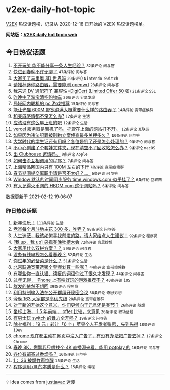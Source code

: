 # v2ex-daily-hot-topic

[V2EX](https://www.v2ex.com/) 热议话题榜，记录从 2020-12-18 日开始的 V2EX 热议话题榜单。

**网站版：[V2EX daily hot topic web](https://realleonardo.github.io/v2ex-daily-hot-topic-web/)**

## 今日热议话题

<!-- TODAY BEGIN -->

1. [不开玩笑 能不能分享一条人生经验？](https://www.v2ex.com/t/753038) `82条评论` `问与答`
1. [快进到春晚不许无聊了](https://www.v2ex.com/t/753020) `47条评论` `问与答`
1. [大家买了马里奥 3D 世界吗](https://www.v2ex.com/t/753010) `29条评论` `Nintendo Switch`
1. [请推荐迷你路由器，需要能刷 openwrt](https://www.v2ex.com/t/753015) `23条评论` `问与答`
1. [我来送 DV 通配符了 兼容性=DigiCert (Limited Offer 50 张)](https://www.v2ex.com/t/753028) `21条评论` `SSL`
1. [昨晚中了淘宝清空购物车](https://www.v2ex.com/t/753055) `20条评论` `分享发现`
1. [局域网内联机的 pc 游戏推荐](https://www.v2ex.com/t/753046) `15条评论` `问与答`
1. [能让光猫 600M 带宽跑满大概需要什么样的路由器？](https://www.v2ex.com/t/753030) `14条评论` `宽带症候群`
1. [和亲戚感情都不深怎么办?](https://www.v2ex.com/t/753040) `12条评论` `生活`
1. [应该没有这么早上班的吧](https://www.v2ex.com/t/753014) `12条评论` `生活`
1. [vercel 服务器是宕机了吗，托管在上面的网站打不开。](https://www.v2ex.com/t/753009) `12条评论` `互联网`
1. [如果因为违法犯罪被刑拘立案侦查最多关押多久？](https://www.v2ex.com/t/753008) `10条评论` `问与答`
1. [大学时代的学生证还有用吗？各位是扔了还是怎么处理的？](https://www.v2ex.com/t/753056) `9条评论` `问与答`
1. [不小心创建了个套娃文件夹，现在清空不了回收站怎么办？](https://www.v2ex.com/t/753021) `9条评论` `macOS`
1. [出 Clubhouse 邀请码。](https://www.v2ex.com/t/753016) `8条评论` `Apple`
1. [如何击杀互相调用的程序？](https://www.v2ex.com/t/753057) `7条评论` `问与答`
1. [上海精品网国内只有 100M 左右的下行](https://www.v2ex.com/t/753047) `7条评论` `宽带症候群`
1. [春节期间提交离职申请是否不太好？。。](https://www.v2ex.com/t/753042) `6条评论` `问与答`
1. [Window 默认的时间同步服务 time.windows.com 似乎挂了？](https://www.v2ex.com/t/753041) `6条评论` `互联网`
1. [有人记得火币网的 HBDM.com 这个网站吗？](https://www.v2ex.com/t/753011) `6条评论` `问与答`

数据更新于 2021-02-12 19:06:07

<!-- TODAY END -->

### 昨日热议话题

<!-- YESTERDAY BEGIN -->

1. [新年快乐！](https://www.v2ex.com/t/752906) `111条评论` `生活`
1. [老爸每个月斗地主花 300 多，咋弄？](https://www.v2ex.com/t/752903) `98条评论` `问与答`
1. [人生迷茫，我该如何寻找前进的路，请大家给点人生建议！](https://www.v2ex.com/t/752959) `92条评论` `程序员`
1. [[我 up，我 up] 央视春晚吐槽大会](https://www.v2ex.com/t/752980) `72条评论` `奇思妙想`
1. [大家用什么双拼方案？？](https://www.v2ex.com/t/752937) `59条评论` `问与答`
1. [没办有线电视怎么看春晚？](https://www.v2ex.com/t/752939) `52条评论` `生活`
1. [你过年的必备菜是什么？](https://www.v2ex.com/t/752922) `51条评论` `生活`
1. [北京联通宽带选哪个套餐划算一些呢？](https://www.v2ex.com/t/752927) `44条评论` `宽带症候群`
1. [有哪些你一直认错、读反的词语你过了很久才发现？](https://www.v2ex.com/t/752905) `44条评论` `问与答`
1. [过年无聊， iPhone 上有啥好玩的游戏推荐不？](https://www.v2ex.com/t/752924) `40条评论` `iOS`
1. [群发的依然不想回](https://www.v2ex.com/t/752978) `39条评论` `程序员`
1. [利用特制输入法在公开群组开秘密会议](https://www.v2ex.com/t/752961) `38条评论` `奇思妙想`
1. [今晚 163 大家都是高优先级](https://www.v2ex.com/t/752970) `28条评论` `宽带症候群`
1. [对于新的开始这个意义，你们更倾向于元旦还是春节？](https://www.v2ex.com/t/752956) `26条评论` `随想`
1. [坐标上海， 1.5 年前端， offer 比较，求意见](https://www.v2ex.com/t/752950) `26条评论` `职场话题`
1. [有男士玩 switch 的舞力全开吗？](https://www.v2ex.com/t/752919) `19条评论` `问与答`
1. [除夕福利：「9 元」转让「6 个」苹果个人开发者账号，先到先得](https://www.v2ex.com/t/752953) `18条评论` `iDev`
1. [chrome 现在都主动在网页中注入广告了，有没有办法把广告去掉？](https://www.v2ex.com/t/752958) `17条评论` `Chrome`
1. [春晚 8K，燃鹅我只想找个 4K 直播源来看。能用 potplay 的](https://www.v2ex.com/t/752966) `16条评论` `问与答`
1. [各位有邮寄过香烟吗？](https://www.v2ex.com/t/752912) `16条评论` `问与答`
1. [1： 36 被爆竹声惊醒](https://www.v2ex.com/t/753003) `15条评论` `生活`
1. [程序调用 dll 的本质是什么？](https://www.v2ex.com/t/752972) `15条评论` `编程`

<!-- YESTERDAY END -->

---

💡 Idea comes from [justjavac 迷渡](https://github.com/justjavac/)

